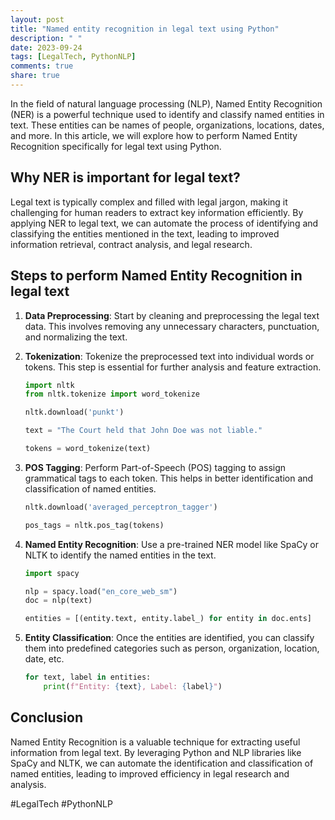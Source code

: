 ```yaml
---
layout: post
title: "Named entity recognition in legal text using Python"
description: " "
date: 2023-09-24
tags: [LegalTech, PythonNLP]
comments: true
share: true
---
```


In the field of natural language processing (NLP), Named Entity Recognition (NER) is a powerful technique used to identify and classify named entities in text. These entities can be names of people, organizations, locations, dates, and more. In this article, we will explore how to perform Named Entity Recognition specifically for legal text using Python.

## Why NER is important for legal text?

Legal text is typically complex and filled with legal jargon, making it challenging for human readers to extract key information efficiently. By applying NER to legal text, we can automate the process of identifying and classifying the entities mentioned in the text, leading to improved information retrieval, contract analysis, and legal research.

## Steps to perform Named Entity Recognition in legal text

1. **Data Preprocessing**: Start by cleaning and preprocessing the legal text data. This involves removing any unnecessary characters, punctuation, and normalizing the text.

2. **Tokenization**: Tokenize the preprocessed text into individual words or tokens. This step is essential for further analysis and feature extraction.

   ```python
   import nltk
   from nltk.tokenize import word_tokenize

   nltk.download('punkt')

   text = "The Court held that John Doe was not liable."

   tokens = word_tokenize(text)
   ```

3. **POS Tagging**: Perform Part-of-Speech (POS) tagging to assign grammatical tags to each token. This helps in better identification and classification of named entities.

   ```python
   nltk.download('averaged_perceptron_tagger')

   pos_tags = nltk.pos_tag(tokens)
   ```

4. **Named Entity Recognition**: Use a pre-trained NER model like SpaCy or NLTK to identify the named entities in the text.

   ```python
   import spacy

   nlp = spacy.load("en_core_web_sm")
   doc = nlp(text)

   entities = [(entity.text, entity.label_) for entity in doc.ents]
   ```

5. **Entity Classification**: Once the entities are identified, you can classify them into predefined categories such as person, organization, location, date, etc.

   ```python
   for text, label in entities:
       print(f"Entity: {text}, Label: {label}")
   ```

## Conclusion

Named Entity Recognition is a valuable technique for extracting useful information from legal text. By leveraging Python and NLP libraries like SpaCy and NLTK, we can automate the identification and classification of named entities, leading to improved efficiency in legal research and analysis.

#LegalTech #PythonNLP